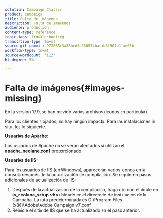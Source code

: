 ```yaml
---
solution: Campaign Classic
product: campaign
title: Falta de imágenes
description: Falta de imágenes
audience: production
content-type: reference
topic-tags: troubleshooting
translation-type: tm+mt
source-git-commit: 972885c3a38bcd3a260574bacbb3f507e11ae05b
workflow-type: tm+mt
source-wordcount: '112'
ht-degree: 5%

---
```



# Falta de imágenes{#images-missing}

En la versión 17.9, se han movido varios archivos (iconos en particular).

Para los clientes alojados, no hay ningún impacto. Para las instalaciones in situ, lea lo siguiente.

**Usuarios de Apache:**

Los usuarios de Apache no se verán afectados si utilizan el **apache_neolane.conf** proporcionado

**Usuarios de IIS:**

Para los usuarios de IIS (en Windows), aparecerán varios iconos en la consola después de la actualización de compilación. Se requieren pasos adicionales de actualización de IIS:

1. Después de la actualización de la compilación, haga clic con el doble en **is_neolane_setup.vbs** ubicado en el directorio de instalación de la Campaña. La ruta predeterminada es C:\Program Files (x86)\Adobe\Adobe Campaign v7\conf
1. Reinicie el sitio de IIS que se ha actualizado en el paso anterior.

